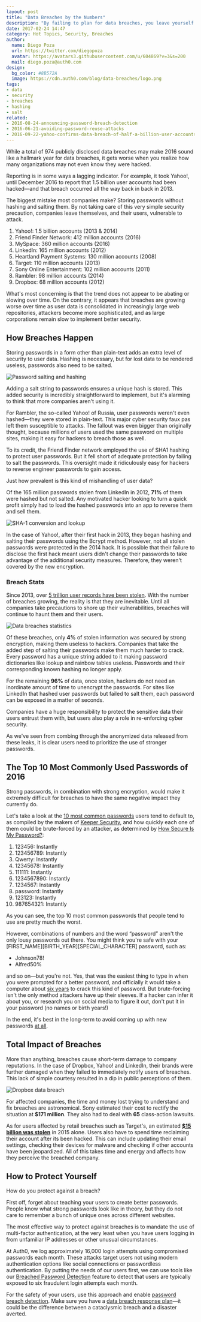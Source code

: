 ```yaml
---
layout: post
title: "Data Breaches by the Numbers"
description: "By failing to plan for data breaches, you leave yourself vulnerable to inevitable attacks"
date: 2017-02-24 14:47
category: Hot Topics, Security, Breaches
author:
  name: Diego Poza
  url: https://twitter.com/diegopoza
  avatar: https://avatars3.githubusercontent.com/u/604869?v=3&s=200
  mail: diego.poza@auth0.com
design:
  bg_color: #8B572A
  image: https://cdn.auth0.com/blog/data-breaches/logo.png
tags:
- data
- security
- breaches
- hashing
- salt
related:
- 2016-08-24-announcing-password-breach-detection
- 2016-06-21-avoiding-password-reuse-attacks
- 2016-09-22-yahoo-confirms-data-breach-of-half-a-billion-user-accounts
---
```


While a total of 974 publicly disclosed data breaches may make 2016 sound like a hallmark year for data breaches, it gets worse when you realize how many organizations may not even know they were hacked.

Reporting is in some ways a lagging indicator. For example, it took Yahoo!, until December 2016 to report that 1.5 billion user accounts had been hacked—and that breach occurred all the way back in back in 2013.

The biggest mistake most companies make? Storing passwords without hashing and salting them. By not taking care of this very simple security precaution, companies leave themselves, and their users, vulnerable to attack.

1. Yahoo!: 1.5 billion accounts (2013 & 2014)
2. Friend Finder Network: 412 million accounts (2016)
3. MySpace: 360 million accounts (2016)
4. LinkedIn: 165 million accounts (2012)
5. Heartland Payment Systems: 130 million accounts (2008)
6. Target: 110  million accounts (2013)
7. Sony Online Entertainment: 102 million accounts  (2011)
8. Rambler: 98 million accounts (2014)
9. Dropbox: 68 million accounts (2012)

What's most concerning is that the trend does not appear to be abating or slowing over time. On the contrary, it appears that breaches are growing worse over time as user data is consolidated in increasingly large web repositories,  attackers become more sophisticated, and as large corporations remain slow to implement better security.

## How Breaches Happen

Storing passwords in a form other than plain-text adds an extra level of security to user data. Hashing is necessary, but for lost data to be rendered useless, passwords also need to be salted.

![Password salting and hashing](https://cdn.auth0.com/blog/data-breaches/password-salting.png)

Adding a salt string to passwords ensures a unique hash is stored. This added security is incredibly straightforward to implement, but it's alarming to think that more companies aren't using it.

For Rambler, the so-called Yahoo! of Russia, user passwords weren't even hashed—they were stored in plain-text. This major cyber security faux pas left them susceptible to attacks. The fallout was even bigger than originally thought, because millions of users used the same password on multiple sites, making it easy for hackers to breach those as well.

To its credit, the Friend Finder network employed the use of SHA1 hashing to protect user passwords. But it fell short of adequate protection by failing to salt the passwords. This oversight made it ridiculously easy for hackers to reverse engineer passwords to gain access.

Just how prevalent is this kind of mishandling of user data?

Of the 165 million passwords stolen from LinkedIn in 2012, **71%** of them were hashed but not salted. Any motivated hacker looking to turn a quick profit simply had to load the hashed passwords into an app to reverse them and sell them.

![SHA-1 conversion and lookup](https://cdn.auth0.com/blog/data-breaches/sha-1-reverse-lookup.png)

In the case of Yahoo!, after their first hack in 2013, they began hashing and salting their passwords using the Bcrypt method. However, not all stolen passwords were protected in the 2014 hack. It is possible that their failure to disclose the first hack meant users didn't change their passwords to take advantage of the additional security measures. Therefore, they weren't covered by the new encryption.

### Breach Stats

Since 2013, over [5 trillion user records have been stolen](http://breachlevelindex.com/). With the number of breaches growing, the reality is that they are inevitable. Until all companies take precautions to shore up their vulnerabilities, breaches will continue to haunt them and their users.

![Data breaches statistics](https://cdn.auth0.com/blog/data-breaches/data-breach-statistics.png)

Of these breaches, only **4%** of stolen information was secured by strong encryption, making them useless to hackers. Companies that take the added step of salting their passwords make them much harder to crack. Every password has a unique string added to it making password dictionaries like lookup and rainbow tables useless. Passwords and their corresponding known hashing no longer apply.

For the remaining **96%** of data, once stolen, hackers do not need an inordinate amount of time to unencrypt the passwords. For sites like LinkedIn that hashed user passwords but failed to salt them, each password can be exposed in a matter of seconds.

Companies have a huge responsibility to protect the sensitive data their users entrust them with, but users also play a role in re-enforcing cyber security.

As we've seen from combing through the anonymized data released from these leaks, it is clear users need to prioritize the use of stronger passwords.

## The Top 10 Most Commonly Used Passwords of 2016

Strong passwords, in combination with strong encryption, would make it extremely difficult for breaches to have the same negative impact they currently do.

Let's take a look at the [10 most common passwords](http://www.makeuseof.com/tag/keeper-worst-passwords-2016/) users tend to default to, as compiled by the makers of [Keeper Security](https://keepersecurity.com/), and how quickly each one of them could be brute-forced by an attacker, as determined by [How Secure Is My Password?](https://howsecureismypassword.net/):

1. 123456: Instantly
2. 123456789: Instantly
3. Qwerty: Instantly
4. 12345678: Instantly
5. 111111: Instantly
6. 1234567890: Instantly
7. 1234567: Instantly
8. password: Instantly
9. 123123: Instantly
10. 987654321: Instantly

As you can see, the top 10 most common passwords that people tend to use are pretty much the worst.

However, combinations of numbers and the word “password” aren't the only lousy passwords out there. You might think you're safe with your [FIRST_NAME][BIRTH_YEAR][SPECIAL_CHARACTER] password, such as:

* Johnson78!
* Alfred50%

and so on—but you're not. Yes, that was the easiest thing to type in when you were prompted for a better password, and officially it would take a computer about [six years](https://howsecureismypassword.net/) to crack this kind of password. But brute-forcing isn't the only method attackers have up their sleeves. If a hacker can infer it about you, or research you on social media to figure it out, don't put it in your password (no names or birth years!)

In the end, it's best in the long-term to avoid coming up with new passwords [at all](https://diogomonica.com/2014/10/11/password-security-why-the-horse-battery-staple-is-not-correct/).

## Total Impact of Breaches

More than anything, breaches cause short-term damage to company reputations. In the case of Dropbox, Yahoo! and LinkedIn, their brands were further damaged when they failed to immediately notify users of breaches. This lack of simple courtesy resulted in a dip in public perceptions of them.

![Dropbox data breach](https://cdn.auth0.com/blog/data-breaches/dropbox-data-breach.png)

For affected companies, the time and money lost trying to understand and fix breaches are astronomical. Sony estimated their cost to rectify the situation at **$171 million**. They also had to deal with **65** class-action lawsuits.

As for users affected by retail breaches such as Target's, an estimated [**$15 billion was stolen**](http://www.iii.org/fact-statistic/identity-theft-and-cybercrime) in 2015 alone. Users also have to spend time reclaiming their account after its been hacked. This can include updating their email settings, checking their devices for malware and checking if other accounts have been jeopardized. All of this takes time and energy and affects how they perceive the breached company.

## How to Protect Yourself

How do you protect against a breach?

First off, forget about teaching your users to create better passwords. People know what strong passwords look like in theory, but they do not care to remember a bunch of unique ones across different websites.

The most effective way to protect against breaches is to mandate the use of multi-factor authentication, at the very least when you have users logging in from unfamiliar IP addresses or other unusual circumstances.

At Auth0, we log approximately 16,000 login attempts using compromised passwords each month. These attacks target users not using modern authentication options like social connections or passwordless authentication. By putting the needs of our users first, we can use tools like our [Breached Password Detection](https://auth0.com/breached-passwords) feature to detect that users are typically exposed to six fraudulent login attempts each month.

For the safety of your users, use this approach and enable [password breach detection](https://auth0.com/blog/announcing-password-breach-detection/). Make sure you have a [data breach response plan](https://auth0.com/blog/data-breach-response-planning-for-startups/)—it could be the difference between a cataclysmic breach and a disaster averted.
